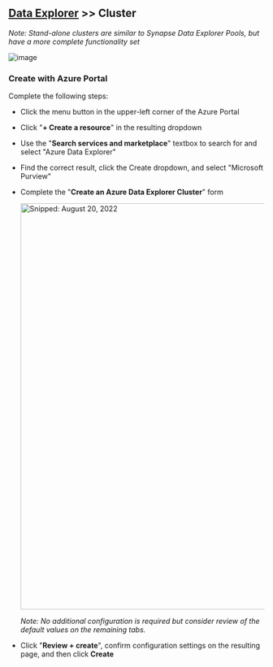 ## [Data Explorer](Infrastructure_DataExplorer.md) >> **Cluster**
_Note: Stand-alone clusters are similar to Synapse Data Explorer Pools, but have a more complete functionality set_

![image](https://user-images.githubusercontent.com/44923999/185751732-2b38331d-66ba-4b48-b7ee-9309b5beb3d6.png)

### Create with Azure Portal

Complete the following steps:

* Click the menu button in the upper-left corner of the Azure Portal
* Click "**+ Create a resource**" in the resulting dropdown
* Use the "**Search services and marketplace**" textbox to search for and select "Azure Data Explorer"
* Find the correct result, click the Create dropdown, and select "Microsoft Purview"
* Complete the "**Create an Azure Data Explorer Cluster**" form

  <img src="https://user-images.githubusercontent.com/44923999/185752048-55364502-054f-4a6d-921c-cb13f8a24283.png" width="800" title="Snipped: August 20, 2022" />

  _Note: No additional configuration is required but consider review of the default values on the remaining tabs._

* Click "**Review + create**", confirm configuration settings on the resulting page, and then click **Create**
